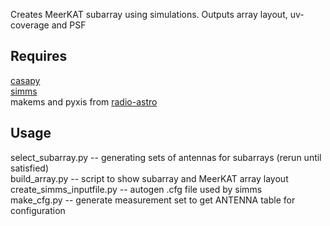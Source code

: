 Creates MeerKAT subarray using simulations. Outputs array layout, uv-coverage and PSF

Requires
-----
[casapy](http://casa.nrao.edu/casa_obtaining.shtml)   
[simms](https://github.com/SpheMakh/simms)   
makems and pyxis from [radio-astro](https://launchpad.net/~radio-astro/+archive/ubuntu/main)

Usage
-----
select_subarray.py -- generating sets of antennas for subarrays (rerun until satisfied)   
build_array.py -- script to show subarray and MeerKAT array layout   
create_simms_inputfile.py -- autogen .cfg file used by simms   
make_cfg.py -- generate measurement set to get ANTENNA table for configuration

